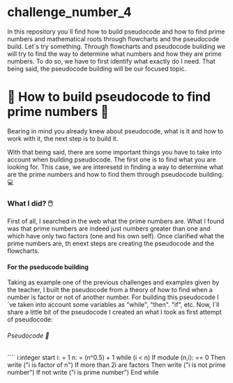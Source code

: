 # challenge_number_4


In this repository you´ll find how to build pseudocode and how to find prime numbers and mathematical roots through flowcharts and the pseudocode build.  Let´s try something. Through flowcharts and pseudocode building we will try to find the way to determine what numbers and how they are prime numbers. To do so, we have to first identify what exactly do I need. That being said, the pseudocode building will be our focused topic.



# :stars: How to build pseudocode to find prime numbers :stars: #

Bearing in mind you already knew about pseudocode, what is it and how to work with it, the next step is to build it. 

With that being said, there are some important things you have to take into account when building pseudocode. The first one is to find what you are looking for. This case, we are interesetd in finding a way to determine what are the prime numbers and how to find them through pseudocode building. :computer:

### What I did? 🖱️ ###

First of all, I searched in the web what the prime numbers are. What I found was that prime numbers are indeed just numbers greater than one and which have only two factors (one and his own self). Once clarified what the prime numbers are, th enext steps are creating the pseudocode and the flowcharts. 

#### For the pseducode building ####

Taking as example one of the previous challenges and examples given by the teacher, I built the pseudocode from a theory of how to find when a number is factor or not of another number. For building this pseudocode I´ve taken into account some variables as "while", "then". "if", etc. Now, I´ll share a little bit of the pseudocode I created an what I took as first attempt of pseudocode:

###### Pseudocode 💾

´´´´
i:integer
start
    i: = 1
    n: = (n^0.5) + 1
    while (i < n)
      If module (n,i): == 0
        Then
          write ("i is factor of n")
            If more than 2i are factors
              Then write ("i is not prime number")
            If not 
              write ("i is prime number")
End while
